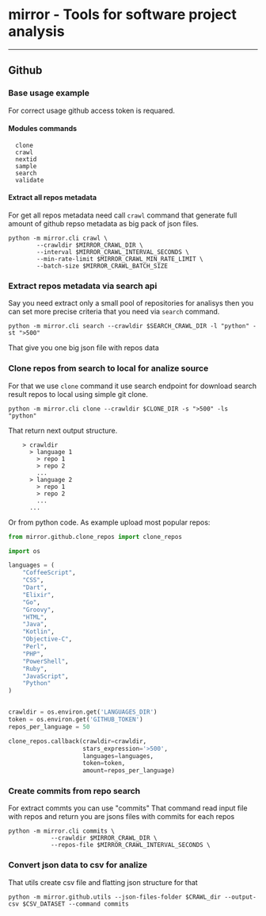 # mirror - Tools for software project analysis




___

## Github

### Base usage example

For correct usage github access token is requared.


#### Modules commands
```
  clone     
  crawl     
  nextid    
  sample    
  search    
  validate  
```



#### Extract all repos metadata

For get all repos metadata need call `crawl` command that generate full amount of github repso metadata as big pack of json files.

```
python -m mirror.cli crawl \
        --crawldir $MIRROR_CRAWL_DIR \
        --interval $MIRROR_CRAWL_INTERVAL_SECONDS \
        --min-rate-limit $MIRROR_CRAWL_MIN_RATE_LIMIT \
        --batch-size $MIRROR_CRAWL_BATCH_SIZE
```

### Extract repos metadata via search api

Say you need extract only a small pool of repositories for analisys then you can set more precise criteria that you need via `search` command.

```
python -m mirror.cli search --crawldir $SEARCH_CRAWL_DIR -l "python" -st ">500"
```

That give you one big json file with repos data


### Clone repos from search to local for analize source

For that we use `clone` command it use search endpoint for download search result repos to local using simple git clone.
```
python -m mirror.cli clone --crawldir $CLONE_DIR -s ">500" -ls "python"
```

That return next output structure.

```
    > crawldir
      > language 1
        > repo 1
        > repo 2
        ...
      > language 2
        > repo 1
        > repo 2
        ...
      ...
```

Or from python code. As example upload most popular repos:
```python
from mirror.github.clone_repos import clone_repos

import os 

languages = (
    "CoffeeScript",
    "CSS",
    "Dart",
    "Elixir",
    "Go",
    "Groovy",
    "HTML",
    "Java",
    "Kotlin",
    "Objective-C",
    "Perl",
    "PHP",
    "PowerShell",
    "Ruby",
    "JavaScript",
    "Python"
)


crawldir = os.environ.get('LANGUAGES_DIR')
token = os.environ.get('GITHUB_TOKEN')
repos_per_language = 50

clone_repos.callback(crawldir=crawldir,
                     stars_expression='>500',
                     languages=languages,
                     token=token,
                     amount=repos_per_language)
```

### Create commits from repo search

For extract commts you can use "commits"
That command read input file with repos and return you are jsons files with commits for each repos 

```
python -m mirror.cli commits \
            --crawldir $MIRROR_CRAWL_DIR \
            --repos-file $MIRROR_CRAWL_INTERVAL_SECONDS \
```


### Convert json data to csv for analize

That utils create csv file and flatting json structure for that

```
python -m mirror.github.utils --json-files-folder $CRAWL_dir --output-csv $CSV_DATASET --command commits
```